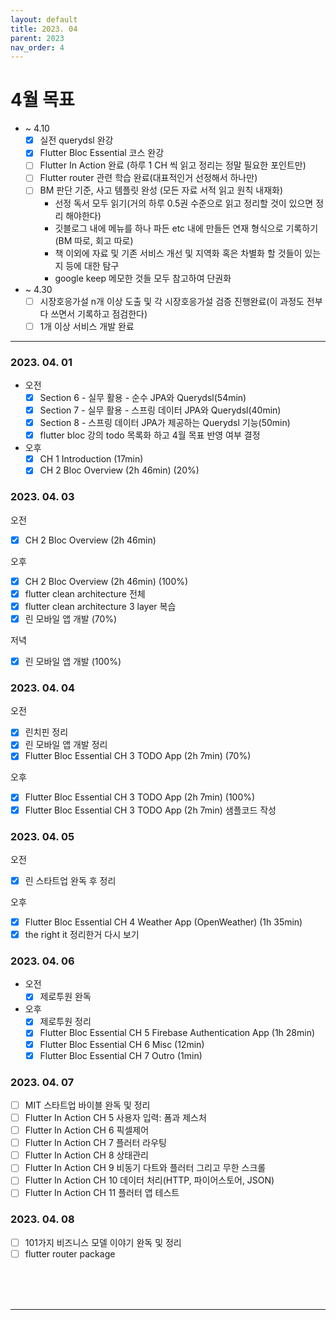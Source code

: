 ```yaml
---
layout: default
title: 2023. 04
parent: 2023
nav_order: 4
---
```


# 4월 목표
- ~ 4.10
  - [x] 실전 querydsl 완강
  - [x] Flutter Bloc Essential 코스 완강
  - [ ] Flutter In Action 완료 (하루 1 CH 씩 읽고 정리는 정말 필요한 포인트만)  
  - [ ] Flutter router 관련 학습 완료(대표적인거 선정해서 하나만)  
  - [ ] BM 판단 기준, 사고 템플릿 완성 (모든 자료 서적 읽고 원칙 내재화)
    - 선정 독서 모두 읽기(거의 하루 0.5권 수준으로 읽고 정리할 것이 있으면 정리 해야한다)
    - 깃블로그 내에 메뉴를 하나 파든 etc 내에 만들든 연재 형식으로 기록하기(BM 따로, 회고 따로)
    - 책 이외에 자료 및 기존 서비스 개선 및 지역화 혹은 차별화 할 것들이 있는지 등에 대한 탐구
    - google keep 메모한 것들 모두 참고하여 단권화

- ~ 4.30
  - [ ] 시장호응가설 n개 이상 도출 및 각 시장호응가설 검증 진행완료(이 과정도 전부다 쓰면서 기록하고 점검한다)
  - [ ] 1개 이상 서비스 개발 완료

<hr>

### 2023. 04. 01
- 오전
  - [x] Section 6 - 실무 활용 - 순수 JPA와 Querydsl(54min)
  - [x] Section 7 - 실무 활용 - 스프링 데이터 JPA와 Querydsl(40min)
  - [x] Section 8 - 스프링 데이터 JPA가 제공하는 Querydsl 기능(50min)
  - [x] flutter bloc 강의 todo 목록화 하고 4월 목표 반영 여부 결정
  
- 오후
  - [x] CH 1 Introduction (17min)
  - [x] CH 2 Bloc Overview (2h 46min) (20%)
  
### 2023. 04. 03
오전
  - [x] CH 2 Bloc Overview (2h 46min)

오후
  - [x] CH 2 Bloc Overview (2h 46min) (100%)
  - [x] flutter clean architecture 전체
  - [x] flutter clean architecture 3 layer 복습
  - [x] 린 모바일 앱 개발 (70%)

저녁 
  - [x] 린 모바일 앱 개발 (100%)

### 2023. 04. 04
오전
  - [x] 린치핀 정리
  - [x] 린 모바일 앱 개발 정리
  - [x] Flutter Bloc Essential CH 3 TODO App (2h 7min) (70%)

오후
  - [x] Flutter Bloc Essential CH 3 TODO App (2h 7min) (100%)
  - [x] Flutter Bloc Essential CH 3 TODO App (2h 7min) 샘플코드 작성

### 2023. 04. 05
오전
  - [x] 린 스타트업 완독 후 정리

오후
  - [x] Flutter Bloc Essential CH 4 Weather App (OpenWeather) (1h 35min)
  - [x] the right it 정리한거 다시 보기

### 2023. 04. 06
- 오전
  - [x] 제로투원 완독

- 오후
  - [x] 제로투원 정리
  - [x] Flutter Bloc Essential CH 5 Firebase Authentication App (1h 28min)
  - [x] Flutter Bloc Essential CH 6 Misc (12min)
  - [x] Flutter Bloc Essential CH 7 Outro (1min)

### 2023. 04. 07
- [ ] MIT 스타트업 바이블 완독 및 정리
- [ ] Flutter In Action CH 5 사용자 입력: 폼과 제스처
- [ ] Flutter In Action CH 6 픽셀제어
- [ ] Flutter In Action CH 7 플러터 라우팅
- [ ] Flutter In Action CH 8 상태관리
- [ ] Flutter In Action CH 9 비동기 다트와 플러터 그리고 무한 스크롤
- [ ] Flutter In Action CH 10 데이터 처리(HTTP, 파이어스토어, JSON)
- [ ] Flutter In Action CH 11 플러터 앱 테스트

### 2023. 04. 08
- [ ] 101가지 비즈니스 모델 이야기 완독 및 정리
- [ ] flutter router package

<br>
<br>
<br>

<hr>
